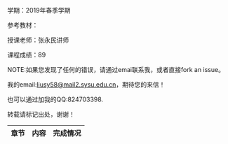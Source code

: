 学期：2019年春季学期

参考教材：

授课老师：张永民讲师

课程成绩：89

NOTE:如果您发现了任何的错误，请通过emai联系我，或者直接fork an issue。

我的email:liusy58@mail2.sysu.edu.cn，期待您的来信！

也可以通过加我的QQ:824703398.

转载请标记出处，谢谢！


|章节|内容|完成情况|
|-|-|-|


